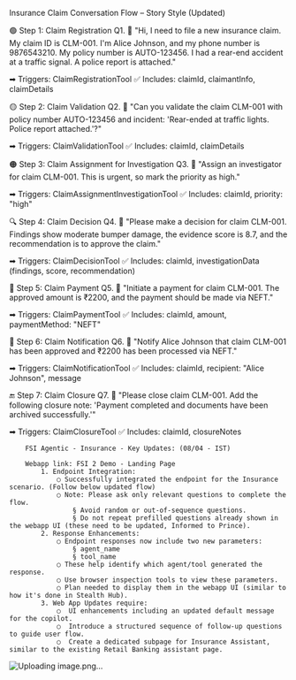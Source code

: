 
Insurance Claim Conversation Flow – Story Style (Updated)
 

🟢 Step 1: Claim Registration
Q1. 💬 "Hi, I need to file a new insurance claim. My claim ID is CLM-001. I'm Alice Johnson, and my phone number is 9876543210. My policy number is AUTO-123456. I had a rear-end accident at a traffic signal. A police report is attached."

➡ Triggers: ClaimRegistrationTool
✅ Includes: claimId, claimantInfo, claimDetails

🟡 Step 2: Claim Validation
Q2. 💬 "Can you validate the claim CLM-001 with policy number AUTO-123456 and incident: 'Rear-ended at traffic lights. Police report attached.'?"

➡ Triggers: ClaimValidationTool
✅ Includes: claimId, claimDetails

🟠 Step 3: Claim Assignment for Investigation
Q3. 💬 "Assign an investigator for claim CLM-001. This is urgent, so mark the priority as high."

➡ Triggers: ClaimAssignmentInvestigationTool
✅ Includes: claimId, priority: "high"

🔍 Step 4: Claim Decision
Q4. 💬 "Please make a decision for claim CLM-001. Findings show moderate bumper damage, the evidence score is 8.7, and the recommendation is to approve the claim."

➡ Triggers: ClaimDecisionTool
✅ Includes: claimId, investigationData (findings, score, recommendation)

💸 Step 5: Claim Payment
Q5. 💬 "Initiate a payment for claim CLM-001. The approved amount is ₹2200, and the payment should be made via NEFT."

➡ Triggers: ClaimPaymentTool
✅ Includes: claimId, amount, paymentMethod: "NEFT"


📢 Step 6: Claim Notification
Q6. 💬 "Notify Alice Johnson that claim CLM-001 has been approved and ₹2200 has been processed via NEFT."

➡ Triggers: ClaimNotificationTool
✅ Includes: claimId, recipient: "Alice Johnson", message

🔚 Step 7: Claim Closure
Q7. 💬 "Please close claim CLM-001. Add the following closure note: 'Payment completed and documents have been archived successfully.'"

➡ Triggers: ClaimClosureTool
✅ Includes: claimId, closureNotes

		
		FSI Agentic - Insurance - Key Updates: (08/04 - IST)
		 
		Webapp link: FSI 2 Demo - Landing Page
			1. Endpoint Integration:
				○ Successfully integrated the endpoint for the Insurance scenario. (Follow below updated flow)
				○ Note: Please ask only relevant questions to complete the flow. 
					§ Avoid random or out-of-sequence questions.
					§ Do not repeat prefilled questions already shown in the webapp UI (these need to be updated, Informed to Prince).
			2. Response Enhancements:
				○ Endpoint responses now include two new parameters: 
					§ agent_name
					§ tool_name
				○ These help identify which agent/tool generated the response. 
				○ Use browser inspection tools to view these parameters.
				○ Plan needed to display them in the webapp UI (similar to how it's done in Stealth Hub).
			3. Web App Updates require:
				○  UI enhancements including an updated default message for the copilot.
				○  Introduce a structured sequence of follow-up questions to guide user flow.
				○  Create a dedicated subpage for Insurance Assistant, similar to the existing Retail Banking assistant page.
		
	
	
![Uploading image.png…]()
